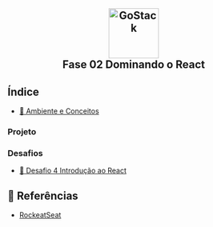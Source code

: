 <h2 align="center" >
  <img alt="GoStack" src="https://blog.hariken.co/wp-content/uploads/2019/03/react-logo.png" width="100px" /> <br/>
  Fase 02 Dominando o React
</h2>

## Índice

- [:book: Ambiente e Conceitos](https://github.com/kaellandrade/GoStack_Bootcamp/tree/main/Fase02_DominandoReact/modulo04)

### Projeto

### Desafios

- [ :bookmark_tabs: Desafio 4 Introdução ao React](https://github.com/kaellandrade/GoStack_Bootcamp/tree/main/Fase02_DominandoReact/desafio4)

## :memo: Referências

- [RockeatSeat](https://www.rocketseat.com.br/)
